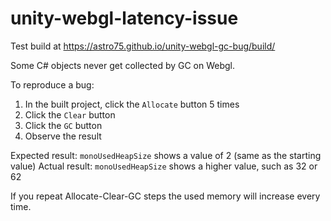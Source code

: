 # unity-webgl-latency-issue

Test build at
https://astro75.github.io/unity-webgl-gc-bug/build/

Some C# objects never get collected by GC on Webgl.

To reproduce a bug:
1. In the built project, click the `Allocate` button 5 times
2. Click the `Clear` button
3. Click the `GC` button
4. Observe the result

Expected result: `monoUsedHeapSize` shows a value of 2 (same as the starting value)
Actual result: `monoUsedHeapSize` shows a higher value, such as 32 or 62

If you repeat Allocate-Clear-GC steps the used memory will increase every time.
